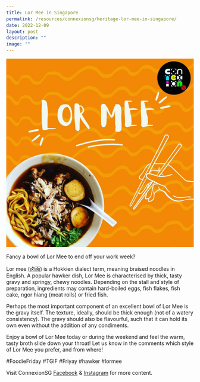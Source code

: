 ```yaml
---
title: Lor Mee in Singapore
permalink: /resources/connexionsg/heritage-lor-mee-in-singapore/
date: 2022-12-09
layout: post
description: ""
image: ""
---
```

![](/images/connexionsg/2023/318606357_244053091392324_8389611382290199726_n.jpg)

Fancy a bowl of Lor Mee to end off your work week?

Lor mee (卤面) is a Hokkien dialect term, meaning braised noodles in English. A popular hawker dish, Lor Mee is characterised by thick, tasty gravy and springy, chewy noodles. Depending on the stall and style of preparation, ingredients may contain hard-boiled eggs, fish flakes, fish cake, ngor hiang (meat rolls) or fried fish.

Perhaps the most important component of an excellent bowl of Lor Mee is the gravy itself. The texture, ideally, should be thick enough (not of a watery consistency). The gravy should also be flavourful, such that it can hold its own even without the addition of any condiments.

Enjoy a bowl of Lor Mee today or during the weekend and feel the warm, tasty broth slide down your throat! Let us know in the comments which style of Lor Mee you prefer, and from where!

#FoodieFriday #TGIF #Friyay #hawker #lormee

Visit ConnexionSG [Facebook](https://www.facebook.com/ConnexionSG) & [Instagram](https://www.instagram.com/connexionsg/) for more content.
